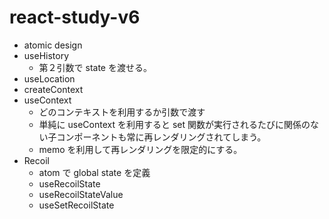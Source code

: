 # react-study-v6

- atomic design
- useHistory
  - 第２引数で state を渡せる。
- useLocation
- createContext
- useContext
  - どのコンテキストを利用するか引数で渡す
  - 単純に useContext を利用すると set 関数が実行されるたびに関係のない子コンポーネントも常に再レンダリングされてしまう。
  - memo を利用して再レンダリングを限定的にする。
- Recoil
  - atom で global state を定義
  - useRecoilState
  - useRecoilStateValue
  - useSetRecoilState
